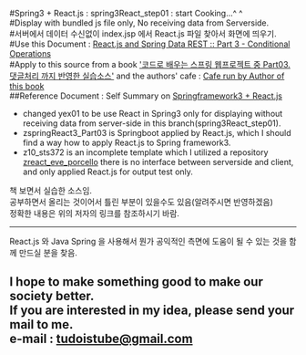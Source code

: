 #Spring3 + React.js : spring3React_step01 : start Cooking...^ ^  
#Display with bundled js file only, No receiving data from Serverside.  
#서버에서 데이터 수신없이 index.jsp 에서 React.js 파일 찾아서 화면에 띄우기.  
#Use this Document : [React.js and Spring Data REST :: Part 3 - Conditional Operations ](https://spring.io/guides/tutorials/react-and-spring-data-rest/ "Example Sources by tudoistube@gmail" )  
#Apply to this source from a book ['코드로 배우는 스프링 웹프로젝트 중 Part03.댓글처리 까지 반영한 실습소스'](http://book.naver.com/bookdb/book_detail.nhn?bid=9425458 "a book on Springframework3 and REST Ajax, and I will convert this source into a new one with React.js" ) and the authors' cafe : [Cafe run by Author of this book](http://cafe.naver.com/gugucoding "Cafe run by Author of this book" )  
##Reference Document : Self Summary on [Springframework3 + React.js](https://docs.google.com/spreadsheets/d/16_7Pk9byKYa-obxdjzqzB94vvY7h4MvIGGptoOxPnBI/edit?usp=sharing "Example Sources by tudoistube@gmail" )  
* changed yex01 to be use React in Spring3 only for displaying without receiving data from server-side in this branch(spring3React_step01).
* zspringReact3_Part03 is Springboot applied by React.js, which I should find a way how to apply React.js to Spring framework3.  
* z10_sts372 is an incomplete template which I utilized a repository [zreact_eve_porcello](https://github.com/tudoistube/zreact_eve_porcello "zreact_eve_porcello") there is no interface between serverside and client, and only applied React.js for output test only.   
    
책 보면서 실습한 소스임.  
공부하면서 올리는 것이어서 틀린 부분이 있을수도 있음(알려주시면 반영하겠음)  
정확한 내용은 위의 저자의 링크를 참조하시기 바람.  

---
React.js 와 Java Spring 을 사용해서 뭔가 공익적인 측면에 도움이 될 수 있는 것을
함께 만드실 분을 찾음.

I hope to make something good to make our society better.  
If you are interested in my idea, please send your mail to me.  
e-mail : tudoistube@gmail.com
---

